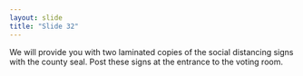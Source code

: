 ```yaml
---
layout: slide
title: "Slide 32"
---
```


We will provide you with two laminated copies of the social distancing signs with the county seal. Post these signs at the entrance to the voting room.